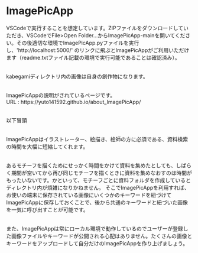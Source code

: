 # ImagePicApp
VSCodeで実行することを想定しています。ZIPファイルをダウンロードしていただき、VSCodeでFile>Open Folder...からImagePicApp-mainを開いてください。その後適切な環境でImagePicApp.pyファイルを実行し、'http://localhost:5000/' のリンクに飛ぶとImagePicAppがご利用いただけます（readme.txtファイル記載の環境で実行可能であることは確認済み）。
<p></p>
<br>
kabegamiディレクトリ内の画像は自身の創作物になります。
<p></p>
<br>
ImagePicAppの説明がされているページです。
<br>
URL : https://yuto141592.github.io/about_ImagePicApp/
<p></p>
<br>
以下冒頭
<p></p>
<br>
ImagePicAppはイラストレーター、絵描き、絵師の方に必須である、資料検索の時間を大幅に短縮してくれます。
<p></p>
<br>
あるモチーフを描くためにせっかく時間をかけて資料を集めたとしても、しばらく期間が空いてから再び同じモチーフを描くときに資料を集めなおすのは時間がもったいないです。かといって、モチーフごとに資料フォルダを作成しているとディレクトリ内が煩雑になりかねません。 そこでImagePicAppを利用すれば、お使いの端末に保存されている画像にいくつかのキーワードを紐づけてImagePicAppに保存しておくことで、後から共通のキーワードと紐づいた画像を一気に呼び出すことが可能です。
<p></p>
<br>
また、ImagePicAppは常にローカル環境で動作しているのでユーザーが登録した画像ファイルやキーワードが公開される心配はありません。たくさんの画像とキーワードをアップロードして自分だけのImagePicAppを作り上げましょう。
